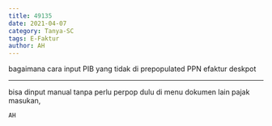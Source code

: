 ```yaml
---
title: 49135
date: 2021-04-07
category: Tanya-SC
tags: E-Faktur
author: AH
---
```


bagaimana cara input PIB yang tidak di prepopulated PPN efaktur deskpot

---

bisa dinput manual tanpa perlu perpop dulu di menu dokumen lain pajak masukan,

`AH`
